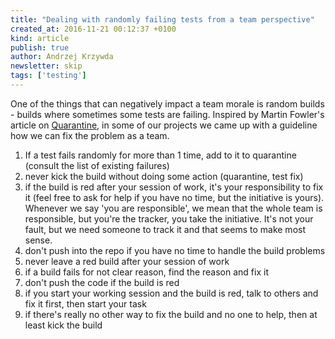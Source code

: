 ```yaml
---
title: "Dealing with randomly failing tests from a team perspective"
created_at: 2016-11-21 00:12:37 +0100
kind: article
publish: true
author: Andrzej Krzywda
newsletter: skip
tags: ['testing']
---
```


One of the things that can negatively impact a team morale is random builds - builds where sometimes some tests are failing.
Inspired by Martin Fowler's article on [Quarantine](http://martinfowler.com/articles/nonDeterminism.html), in some of our projects we came up with a guideline how we can fix the problem as a team. 

<!-- more -->


1. If a test fails randomly for more than 1 time, add to it to quarantine (consult the list of existing failures)
2. never kick the build without doing some action (quarantine, test fix)
3. if the build is red after your session of work, it's your responsibility to fix it (feel free to ask for help if you have no time, but the initiative is yours). Whenever we say 'you are responsible', we mean that the whole team is responsible, but you're the tracker, you take the initiative. It's not your fault, but we need someone to track it and that seems to make most sense.
4. don't push into the repo if you have no time to handle the build problems 
5. never leave a red build after your session of work
6. if a build fails for not clear reason, find the reason and fix it
7. don't push the code if the build is red
8. if you start your working session and the build is red, talk to others and fix it first, then start your task
9. if there's really no other way to fix the build and no one to help, then at least kick the build
